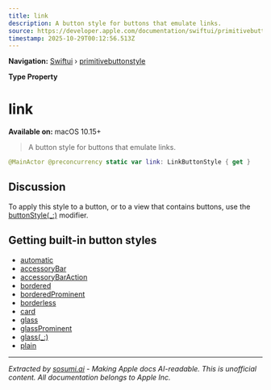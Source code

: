 ```yaml
---
title: link
description: A button style for buttons that emulate links.
source: https://developer.apple.com/documentation/swiftui/primitivebuttonstyle/link
timestamp: 2025-10-29T00:12:56.513Z
---
```


**Navigation:** [Swiftui](/documentation/swiftui) › [primitivebuttonstyle](/documentation/swiftui/primitivebuttonstyle)

**Type Property**

# link

**Available on:** macOS 10.15+

> A button style for buttons that emulate links.

```swift
@MainActor @preconcurrency static var link: LinkButtonStyle { get }
```

## Discussion

To apply this style to a button, or to a view that contains buttons, use the [buttonStyle(_:)](/documentation/swiftui/view/buttonstyle(_:)) modifier.

## Getting built-in button styles

- [automatic](/documentation/swiftui/primitivebuttonstyle/automatic)
- [accessoryBar](/documentation/swiftui/primitivebuttonstyle/accessorybar)
- [accessoryBarAction](/documentation/swiftui/primitivebuttonstyle/accessorybaraction)
- [bordered](/documentation/swiftui/primitivebuttonstyle/bordered)
- [borderedProminent](/documentation/swiftui/primitivebuttonstyle/borderedprominent)
- [borderless](/documentation/swiftui/primitivebuttonstyle/borderless)
- [card](/documentation/swiftui/primitivebuttonstyle/card)
- [glass](/documentation/swiftui/primitivebuttonstyle/glass)
- [glassProminent](/documentation/swiftui/primitivebuttonstyle/glassprominent)
- [glass(_:)](/documentation/swiftui/primitivebuttonstyle/glass(_:))
- [plain](/documentation/swiftui/primitivebuttonstyle/plain)

---

*Extracted by [sosumi.ai](https://sosumi.ai) - Making Apple docs AI-readable.*
*This is unofficial content. All documentation belongs to Apple Inc.*
